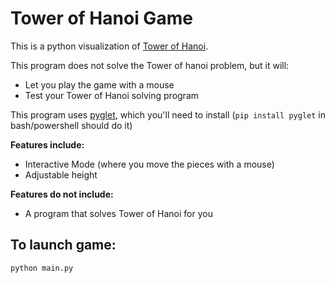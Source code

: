 Tower of Hanoi Game
===================

This is a python visualization of 
[Tower of Hanoi](https://en.wikipedia.org/wiki/Tower_of_Hanoi).

This program does not solve the Tower of hanoi problem, but it will:

 * Let you play the game with a mouse
 * Test your Tower of Hanoi solving program


This program uses [pyglet](https://bitbucket.org/pyglet/pyglet/wiki/Home), which
you'll need to install (`pip install pyglet` in bash/powershell should do it)

**Features include:**

 * Interactive Mode (where you move the pieces with a mouse)
 * Adjustable height

**Features do not include:**

 * A program that solves Tower of Hanoi for you


To launch game:
----------------

    python main.py
